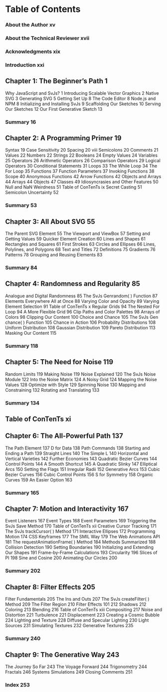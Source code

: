 # Table of Contents
### About the Author xv
### About the Technical Reviewer xvii
### Acknowledgments xix
### Introduction xxi

## Chapter 1: The Beginner’s Path 1
Why JavaScript and SvJs? 1
Introducing Scalable Vector Graphics 2
Native SVG 3
Generating SVG 5
Getting Set Up 8
The Code Editor 8
Node.js and NPM 8
Initializing and Installing SvJs 9
Scaffolding Our Sketches 10
Serving Our Sketches 12
Our First Generative Sketch 13
### Summary 16

## Chapter 2: A Programming Primer 19
Syntax 19
Case Sensitivity 20
Spacing 20
viii
Semicolons 20
Comments 21
Values 22
Numbers 22
Strings 22
Booleans 24
Empty Values 24
Variables 25
Operators 26
Arithmetic Operators 26
Comparison Operators 29
Logical Operators 30
Conditional Statements 31
Loops 33
The While Loop 34
The For Loop 35
Functions 37
Function Parameters 37
Invoking Functions 38
Scope 40
Anonymous Functions 42
Arrow Functions 42
Objects and Arrays 44
Arrays 44
Objects 47
Classes 49
Idiosyncrasies and Other Features 50
Null and NaN Weirdness 51
Table of ConTenTs ix
Secret Casting 51
Semicolon Uncertainty 52
### Summary 53

## Chapter 3: All About SVG 55
The Parent SVG Element 55
The Viewport and ViewBox 57
Setting and Getting Values 59
Quicker Element Creation 60
Lines and Shapes 61
Rectangles and Squares 61
First Strokes 63
Circles and Ellipses 66
Lines, Polylines, and Polygons 68
Text and Titles 72
Definitions 75
Gradients 76
Patterns 78
Grouping and Reusing Elements 83
### Summary 84

## Chapter 4: Randomness and Regularity 85
Analogue and Digital Randomness 85
The SvJs Genrandom( ) Function 87
Elements Everywhere All at Once 88
Varying Color and Opacity 89
Varying Element Selection 91
Table of ConTenTs x
Regular Grids 94
The Nested For Loop 94
A More Flexible Grid 96
Clip Paths and Color Palettes 98
Arrays of Colors 98
Clipping Our Content 100
Choice and Chance 105
The SvJs Gen chance( ) Function 105
Chance in Action 106
Probability Distributions 108
Uniform Distribution 108
Gaussian Distribution 109
Pareto Distribution 113
Masking Our Content 115
### Summary 118

## Chapter 5: The Need for Noise 119
Random Limits 119
Making Noise 119
Noise Explained 120
The SvJs Noise Module 122
Into the Noise Matrix 124
A Noisy Grid 124
Mapping the Noise Values 128
Optimize with Style 129
Spinning Noise 130
Mapping and Constraining 132
Rotating and Translating 133
### Summary 134

## Table of ConTenTs xi

## Chapter 6: The All-Powerful Path 137
The Path Element 137
D for Data 138
Path Commands 138
Starting and Ending a Path 139
Straight Lines 140
The Simple L 140
Horizontal and Vertical Varieties 142
Further Economies 143
Quadratic Bezier Curves 144
Control Points 144
A Smooth Shortcut 145
A Quadratic Slinky 147
Elliptical Arcs 150
Setting the Flags 151
Irregular Radii 152
Generative Arcs 153
Cubic Bezier Curves 156
Cubic Control Points 156
S for Symmetry 158
Organic Curves 159
An Easier Option 163
### Summary 165

## Chapter 7: Motion and Interactivity 167
Event Listeners 167
Event Types 168
Event Parameters 169
Triggering the SvJs Save Method 170
Table of ConTenTs xii
Creative Cursor Tracking 171
The SvJs trackCursor( ) Method 171
Interactive Ellipses 172
Programming Motion 174
CSS Keyframes 177
The SMIL Way 179
The Web Animations API 181
The requestAnimationFrame( ) Method 184
Methods Summarized 188
Collision Detection 190
Setting Boundaries 190
Initializing and Extending Our Shapes 191
Frame-by-Frame Calculations 193
Circularity 196
Slices of PI 198
Sine and Cosine 200
Animating Our Circles 200
### Summary 202

## Chapter 8: Filter Effects 205
Filter Fundamentals 205
The Ins and Outs 207
The SvJs createFilter( ) Method 209
The Filter Region 210
Filter Effects 101 212
Shadows 212
Coloring 213
Blending 216
Table of ConTenTs xiii
Compositing 217
Noise and Distortion 221
Turbulence 221
Displacement 223
Creating a Cosmic Bubble 224
Lighting and Texture 228
Diffuse and Specular Lighting 230
Light Sources 231
Simulating Textures 232
Generative Textures 235
### Summary 240

## Chapter 9: The Generative Way 243
The Journey So Far 243
The Voyage Forward 244
Trigonometry 244
Fractals 246
Systems Simulations 249
Closing Comments 251
### Index 253

